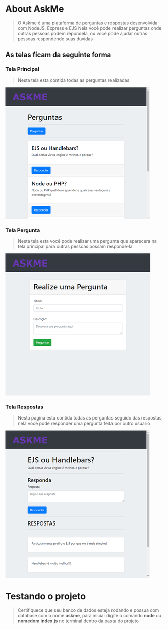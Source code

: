 # About AskMe
>   O Askme é uma plataforma de perguntas e respostas desenvolvida com NodeJS, Express e EJS
>   Nela você pode realizar perguntas onde outras pessoas podem repondela, ou você pode ajudar outras pessoas respondendo suas duvidas

## As telas ficam da seguinte forma

### Tela Principal

>   Nesta tela esta contida todas as perguntas realizadas

![Tela Perguntas](https://github.com/EliasJuk/AskMe/blob/master/readme/002.png)

### Tela Pergunta

>   Nesta tela esta você pode realizar uma pergunta que aparecera na tela principal para outras pessoas possam responde-la

![Tela Perguntas](https://github.com/EliasJuk/AskMe/blob/master/readme/001.png)

### Tela Respostas

>   Nesta pagina esta contida todas as perguntas seguido das respostas, nela você pode responder uma pergunta feita por outro usuario

![Tela de Respostas ](https://github.com/EliasJuk/AskMe/blob/master/readme/003.png)


# Testando o projeto
>   Certifiquece que seu banco de dados esteja rodando e possua com database com o nome **askme**,
>   para iniciar digite o comando **node** ou **nomedom** **index.js** no terminal dentro da pasta do projeto
